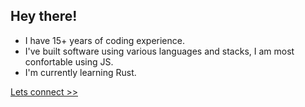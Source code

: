 ## Hey there!

* I have 15+ years of coding experience.
* I've built software using various languages and stacks, I am most confortable using JS.
* I'm currently learning Rust.

[Lets connect >>](https://www.linkedin.com/in/jaredrethman)

